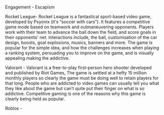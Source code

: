 Engagement - Escapism 

Rocket League- Rocket League is a fantastical sport-based video game, developed by Psyonix (it's “soccer with cars”). It features a competitive game mode based on teamwork and outmaneuvering opponents. Players work with their team to advance the ball down the field, and score goals in their opponents' net. Interactions include, the ball, customisation of the car design, boosts, goal explosions, musics, banners and more. The game is popular for the simple idea, and how the challenges increases when playing a ranking system, persuading you to improve on the game, and is visually appealing making the addictive.

Valorant -  Valorant is a free-to-play first-person hero shooter developed and published by Riot Games,  The game is settled at a hefty 15 million monthly players so clearly the game must be doing well to retain players for that long. People who are addicted to video games can usually tell you what they like about the game but can’t quite put their finger on what is so addictive. Competitive gaming is one of the reasons why this game is clearly being held as popular.

Roblox - 



